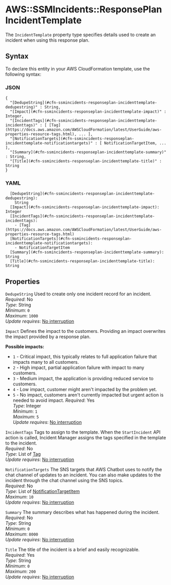 # AWS::SSMIncidents::ResponsePlan IncidentTemplate<a name="aws-properties-ssmincidents-responseplan-incidenttemplate"></a>

The `IncidentTemplate` property type specifies details used to create an incident when using this response plan\.

## Syntax<a name="aws-properties-ssmincidents-responseplan-incidenttemplate-syntax"></a>

To declare this entity in your AWS CloudFormation template, use the following syntax:

### JSON<a name="aws-properties-ssmincidents-responseplan-incidenttemplate-syntax.json"></a>

```
{
  "[DedupeString](#cfn-ssmincidents-responseplan-incidenttemplate-dedupestring)" : String,
  "[Impact](#cfn-ssmincidents-responseplan-incidenttemplate-impact)" : Integer,
  "[IncidentTags](#cfn-ssmincidents-responseplan-incidenttemplate-incidenttags)" : [ [Tag](https://docs.aws.amazon.com/AWSCloudFormation/latest/UserGuide/aws-properties-resource-tags.html), ... ],
  "[NotificationTargets](#cfn-ssmincidents-responseplan-incidenttemplate-notificationtargets)" : [ NotificationTargetItem, ... ],
  "[Summary](#cfn-ssmincidents-responseplan-incidenttemplate-summary)" : String,
  "[Title](#cfn-ssmincidents-responseplan-incidenttemplate-title)" : String
}
```

### YAML<a name="aws-properties-ssmincidents-responseplan-incidenttemplate-syntax.yaml"></a>

```
  [DedupeString](#cfn-ssmincidents-responseplan-incidenttemplate-dedupestring): 
    String
  [Impact](#cfn-ssmincidents-responseplan-incidenttemplate-impact): Integer
  [IncidentTags](#cfn-ssmincidents-responseplan-incidenttemplate-incidenttags): 
    - [Tag](https://docs.aws.amazon.com/AWSCloudFormation/latest/UserGuide/aws-properties-resource-tags.html)
  [NotificationTargets](#cfn-ssmincidents-responseplan-incidenttemplate-notificationtargets): 
    - NotificationTargetItem
  [Summary](#cfn-ssmincidents-responseplan-incidenttemplate-summary): String
  [Title](#cfn-ssmincidents-responseplan-incidenttemplate-title): String
```

## Properties<a name="aws-properties-ssmincidents-responseplan-incidenttemplate-properties"></a>

`DedupeString`  <a name="cfn-ssmincidents-responseplan-incidenttemplate-dedupestring"></a>
Used to create only one incident record for an incident\.  
*Required*: No  
*Type*: String  
*Minimum*: `0`  
*Maximum*: `1000`  
*Update requires*: [No interruption](https://docs.aws.amazon.com/AWSCloudFormation/latest/UserGuide/using-cfn-updating-stacks-update-behaviors.html#update-no-interrupt)

`Impact`  <a name="cfn-ssmincidents-responseplan-incidenttemplate-impact"></a>
Defines the impact to the customers\. Providing an impact overwrites the impact provided by a response plan\.  

**Possible impacts:**
+ `1` \- Critical impact, this typically relates to full application failure that impacts many to all customers\. 
+ `2` \- High impact, partial application failure with impact to many customers\.
+ `3` \- Medium impact, the application is providing reduced service to customers\.
+ `4` \- Low impact, customer might aren't impacted by the problem yet\.
+ `5` \- No impact, customers aren't currently impacted but urgent action is needed to avoid impact\.
*Required*: Yes  
*Type*: Integer  
*Minimum*: `1`  
*Maximum*: `5`  
*Update requires*: [No interruption](https://docs.aws.amazon.com/AWSCloudFormation/latest/UserGuide/using-cfn-updating-stacks-update-behaviors.html#update-no-interrupt)

`IncidentTags`  <a name="cfn-ssmincidents-responseplan-incidenttemplate-incidenttags"></a>
Tags to assign to the template\. When the `StartIncident` API action is called, Incident Manager assigns the tags specified in the template to the incident\.  
*Required*: No  
*Type*: List of [Tag](https://docs.aws.amazon.com/AWSCloudFormation/latest/UserGuide/aws-properties-resource-tags.html)  
*Update requires*: [No interruption](https://docs.aws.amazon.com/AWSCloudFormation/latest/UserGuide/using-cfn-updating-stacks-update-behaviors.html#update-no-interrupt)

`NotificationTargets`  <a name="cfn-ssmincidents-responseplan-incidenttemplate-notificationtargets"></a>
The SNS targets that AWS Chatbot uses to notify the chat channel of updates to an incident\. You can also make updates to the incident through the chat channel using the SNS topics\.  
*Required*: No  
*Type*: List of [NotificationTargetItem](aws-properties-ssmincidents-responseplan-notificationtargetitem.md)  
*Maximum*: `10`  
*Update requires*: [No interruption](https://docs.aws.amazon.com/AWSCloudFormation/latest/UserGuide/using-cfn-updating-stacks-update-behaviors.html#update-no-interrupt)

`Summary`  <a name="cfn-ssmincidents-responseplan-incidenttemplate-summary"></a>
The summary describes what has happened during the incident\.  
*Required*: No  
*Type*: String  
*Minimum*: `0`  
*Maximum*: `8000`  
*Update requires*: [No interruption](https://docs.aws.amazon.com/AWSCloudFormation/latest/UserGuide/using-cfn-updating-stacks-update-behaviors.html#update-no-interrupt)

`Title`  <a name="cfn-ssmincidents-responseplan-incidenttemplate-title"></a>
The title of the incident is a brief and easily recognizable\.  
*Required*: Yes  
*Type*: String  
*Minimum*: `0`  
*Maximum*: `200`  
*Update requires*: [No interruption](https://docs.aws.amazon.com/AWSCloudFormation/latest/UserGuide/using-cfn-updating-stacks-update-behaviors.html#update-no-interrupt)